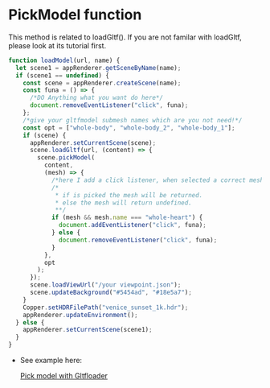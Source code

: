 # PickModel function

This method is related to loadGltf().
If you are not familar with loadGltf, please look at its tutorial first.

```ts
function loadModel(url, name) {
  let scene1 = appRenderer.getSceneByName(name);
  if (scene1 == undefined) {
    const scene = appRenderer.createScene(name);
    const funa = () => {
      /*DO Anything what you want do here*/
      document.removeEventListener("click", funa);
    };
    /*give your gltfmodel submesh names which are you not need!*/
    const opt = ["whole-body", "whole-body_2", "whole-body_1"];
    if (scene) {
      appRenderer.setCurrentScene(scene);
      scene.loadGltf(url, (content) => {
        scene.pickModel(
          content,
          (mesh) => {
            /*here I add a click listener, when selected a correct mesh */
            /*
             * if is picked the mesh will be returned.
             * else the mesh will return undefined.
             **/
            if (mesh && mesh.name === "whole-heart") {
              document.addEventListener("click", funa);
            } else {
              document.removeEventListener("click", funa);
            }
          },
          opt
        );
      });
      scene.loadViewUrl("/your viewpoint.json");
      scene.updateBackground("#5454ad", "#18e5a7");
    }
    Copper.setHDRFilePath("venice_sunset_1k.hdr");
    appRenderer.updateEnvironment();
  } else {
    appRenderer.setCurrentScene(scene1);
  }
}
```

- See example here:

  [Pick model with Gltfloader](https://linkungao.github.io/loadHumanModel_example/)
